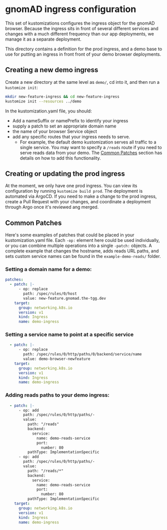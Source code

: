 # gnomAD ingress configuration

This set of kustomizations configures the ingress object for the gnomAD browser. Because the ingress sits in front of several different services and changes with a much different frequency than our app deployments, we manage it as a separate deployment.

This directory contains a definition for the prod ingress, and a demo base to use for putting an ingress in front front of your demo browser deployments.

## Creating a new demo ingress

Create a new directory at the same level as `demo/`, cd into it, and then run a `kustomize init`:

```bash
mkdir new-feature-ingress && cd new-feature-ingress
kustomize init --resources ../demo
```

In the kustomization.yaml file, you should:
- Add a nameSuffix or namePrefix to identify your ingress
- supply a patch to set an appropriate domain name
- the name of your browser Service object
- add any specific routes that your ingress needs to serve.
  - For example, the default demo kustomization serves all traffic to a single service. You may want to specify a `/reads` route if you need to serve reads data from your demo. The [Common Patches](#common-patches) section has details on how to add this functionality.

## Creating or updating the prod ingress

At the moment, we only have one prod ingress. You can view its configuration by running `kustomize build prod`. The deployment is automated via ArgoCD. If you need to make a change to the prod ingress, create a Pull Request with your changes, and coordinate a deployment through Argo once it's reviewed ang merged.

## Common Patches

Here's some examples of patches that could be placed in your kustomization.yaml file. Each `-op:` element here could be used individually, or you can combine multiple operations into a single `-patch:` objects. A complete example that changes the hostname, adds reads URL paths, and sets custom service names can be found in the `example-demo-reads/` folder.

### Setting a domain name for a demo:

```yaml
patches:
  - patch: |-
      - op: replace
        path: /spec/rules/0/host
        value: new-feature.gnomad.the-tgg.dev
    target:
      group: networking.k8s.io
      version: v1
      kind: Ingress
      name: demo-ingress
```

### Setting a service name to point at a specific service

```yaml
  - patch: |-
      - op: replace
        path: /spec/rules/0/http/paths/0/backend/service/name
        value: demo-browser-newfeature
    target:
      group: networking.k8s.io
      version: v1
      kind: Ingress
      name: demo-ingress
```

### Adding reads paths to your demo ingress:

```yaml
  - patch: |-
      - op: add
        path: /spec/rules/0/http/paths/-
        value:
          path: "/reads"
          backend:
            service:
              name: demo-reads-service
              port:
                number: 80
          pathType: ImplementationSpecific
      - op: add
        path: /spec/rules/0/http/paths/-
        value:
          path: "/reads/*"
          backend:
            service:
              name: demo-reads-service
              port:
                number: 80
          pathType: ImplementationSpecific
    target:
      group: networking.k8s.io
      version: v1
      kind: Ingress
      name: demo-ingress
```
